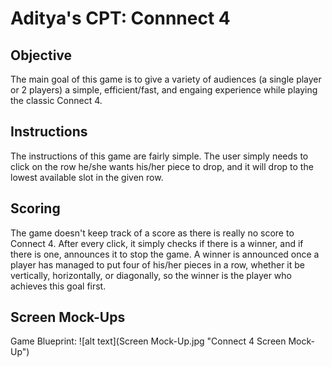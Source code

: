 # Aditya's CPT: Connnect 4

## Objective
The main goal of this game is to give a variety of audiences (a single player or 2 players) a simple, efficient/fast, and engaing
experience while playing the classic Connect  4.

## Instructions
The instructions of this game are fairly simple. The user simply needs to click on the row he/she wants his/her piece to drop, and it will
drop to the lowest available slot in the given row.

## Scoring
The game doesn't keep track of a score as there is really no score to Connect 4. After every click, it simply checks if there is a winner, and if there is one, announces it to stop the game. A winner is announced once a player has managed to put four of his/her pieces in a row, whether it be vertically, horizontally, or diagonally, so the winner is the player who achieves this goal first.

## Screen Mock-Ups
Game Blueprint: 
![alt text](Screen Mock-Up.jpg "Connect 4 Screen Mock-Up")
